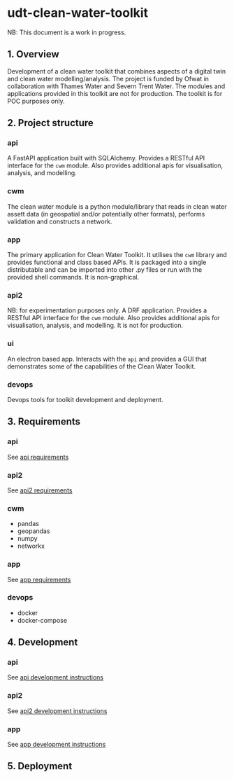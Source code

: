 # udt-clean-water-toolkit

NB: This document is a work in progress.

## 1. Overview

Development of a clean water toolkit that combines aspects of a digital twin and clean water modelling/analysis. The project is funded by Ofwat in collaboration with Thames Water and Severn Trent Water. The modules and applications provided in this toolkit are not for production. The toolkit is for POC purposes only.

## 2. Project structure

### api

A FastAPI application built with SQLAlchemy. Provides a RESTful API interface for the `cwm` module. Also provides additional apis for visualisation, analysis, and modelling.

### cwm

The clean water module is a python module/library that reads in clean water assett data (in geospatial and/or potentially other formats), performs validation and constructs a network.

### app

The primary application for Clean Water Toolkit. It utilises the `cwm` library and provides functional and class based APIs. It is packaged into a single distributable and can be imported into other .py files or run with the provided shell commands. It is non-graphical. 

### api2

NB: for experimentation purposes only. A DRF application. Provides a RESTful API interface for the `cwm` module. Also provides additional apis for visualisation, analysis, and modelling. It is not for production.

### ui

An electron based app. Interacts with the `api` and provides a GUI that demonstrates some of the capabilities of the Clean Water Toolkit.

### devops

Devops tools for toolkit development and deployment.


## 3. Requirements

### api

See [api requirements](api/README.md#1-requirements)

### api2

See [api2 requirements](api2/README.md#1-requirements)

### cwm

- pandas
- geopandas
- numpy
- networkx

### app

See [app requirements](app/README.md#1-requirements)

### devops

- docker
- docker-compose


## 4. Development

### api

See [api development instructions](api/README.md#2-development)

### api2

See [api2 development instructions](api2/README.md#2-development)

### app

See [app development instructions](app/README.md#2-development)

## 5. Deployment


